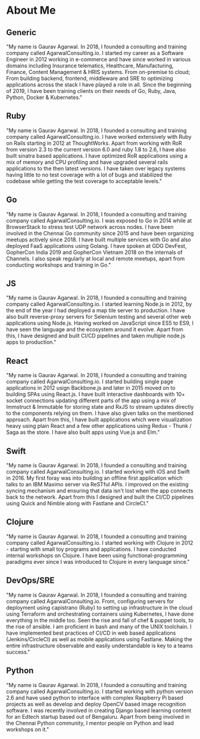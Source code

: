 # About Me

## Generic

"My name is Gaurav Agarwal. In 2018, I founded a consulting and training company called AgarwalConsulting.io. I started my career as a Software Engineer in 2012 working in e-commerce and have since worked in various domains including Insurance telematics, Healthcare, Manufacturing, Finance, Content Management & HRIS systems. From on-premise to cloud; From building backend, frontend, middleware and SRE to optimizing applications across the stack I have played a role in all. Since the beginning of 2019, I have been training clients on their needs of Go, Ruby, Java, Python, Docker & Kubernetes."

## Ruby

"My name is Gaurav Agarwal. In 2018, I founded a consulting and training company called AgarwalConsulting.io. I have worked extensively with Ruby on Rails starting in 2012 at ThoughtWorks. Apart from working with RoR from version 2.3 to the current version 6.0 and ruby 1.8 to 2.6, I have also built sinatra based applications. I have optimized RoR applications using a mix of memory and CPU profiling and have upgraded several rails applications to the then latest versions. I have taken over legacy systems having little to no test coverage with a lot of bugs and stabilized the codebase while getting the test coverage to acceptable levels."

## Go

"My name is Gaurav Agarwal. In 2018, I founded a consulting and training company called AgarwalConsulting.io. I was exposed to Go in 2014 while at BrowserStack to stress test UDP network across nodes. I have been involved in the Chennai Go community since 2015 and have been organizing meetups actively since 2018. I have built multiple services with Go and also deployed FaaS applications using Golang. I have spoken at GDG DevFest, GopherCon India 2019 and GopherCon Vietnam 2018 on the internals of Channels. I also speak regularly at local and remote meetups, apart from conducting workshops and training in Go."

## JS

"My name is Gaurav Agarwal. In 2018, I founded a consulting and training company called AgarwalConsulting.io. I started learning Node.js in 2012, by the end of the year I had deployed a map tile server to production. I have also built reverse-proxy servers for Selenium testing and several other web applications using Node.js. Having worked on JavaScript since ES5 to ES9, I have seen the language and the ecosystem around it evolve. Apart from this, I have designed and built CI/CD pipelines and taken multiple node.js apps to production."

## React

"My name is Gaurav Agarwal. In 2018, I founded a consulting and training company called AgarwalConsulting.io. I started building single page applications in 2012 usign Backbone.js and later in 2015 moved on to building SPAs using React.js. I have built interactive dashboards with 10+ socket connections updating different parts of the app using a mix of Immstruct & Immutable for storing state  and RxJS to stream updates directly to the components relying on them. I have also given talks on the mentioned approach. Apart from this, I have built applications which were visualization heavy using plain React and a few other applications using Redux - Thunk / Saga as the store. I have also built apps using Vue.js and Elm."

## Swift

"My name is Gaurav Agarwal. In 2018, I founded a consulting and training company called AgarwalConsulting.io. I started working with iOS and Swift in 2016. My first foray was into building an offline first application which talks to an IBM Maximo server via ReSTful APIs. I improved on the existing syncing mechanism and ensuring that data isn't lost when the app connects back to the network. Apart from this I designed and built the CI/CD pipelines using Quick and Nimble along with Fastlane and CircleCI."

## Clojure

"My name is Gaurav Agarwal. In 2018, I founded a consulting and training company called AgarwalConsulting.io. I started working with Clojure in 2012 - starting with small toy programs and applications. I have conducted internal workshops on Clojure. I have been using functional-programming paradigms ever since I was introduced to Clojure in every language since."

## DevOps/SRE

"My name is Gaurav Agarwal. In 2018, I founded a consulting and training company called AgarwalConsulting.io. From, configuring servers for deployment using capistrano (Ruby) to setting up infrastructure in the cloud using Terraform and orchestrating containers using Kubernetes, I have done everything in the middle too. Seen the rise and fall of chef & puppet tools, to the rise of ansible. I am proficient in bash and many of the UNIX toolchain. I have implemented best practices of CI/CD in web based applications (Jenkins/CircleCI) as well as mobile applications using Fastlane. Making the entire infrastructure observable and easily understandable is key to a teams success."

## Python

"My name is Gaurav Agarwal. In 2018, I founded a consulting and training company called AgarwalConsulting.io. I started working with python version 2.6 and have used python to interface with complex Raspberry Pi based projects as well as develop and deploy OpenCV based image recognition software. I was recently involved in creating Django based learning content for an Edtech startup based out of Bengaluru. Apart from being involved in the Chennai Python community, I mentor people on Python and lead workshops on it."
